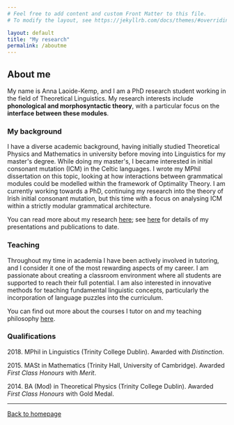 ```yaml
---
# Feel free to add content and custom Front Matter to this file.
# To modify the layout, see https://jekyllrb.com/docs/themes/#overriding-theme-defaults

layout: default
title: "My research"
permalink: /aboutme
---
```


## About me

My name is Anna Laoide-Kemp, and I am a PhD research student working in the field of Theoretical Linguistics. My research interests include **phonological and morphosyntactic theory**, with a particular focus on the **interface between these modules**.

### My background

I have a diverse academic background, having initially studied Theoretical Physics and Mathematics in university before moving into Linguistics for my master's degree. While doing my master's, I became interested in initial consonant mutation (ICM) in the Celtic languages.  I wrote my MPhil dissertation on this topic, looking at how interactions between grammatical modules could be modelled within the framework of Optimality Theory. I am currently working towards a PhD, continuing my research into the theory of Irish initial consonant mutation, but this time with a focus on analysing ICM within a strictly modular grammatical architecture.

You can read more about my research [here](./research.html); see [here](./publications.html) for details of my presentations and publications to date.

### Teaching

Throughout my time in academia I have been actively involved in tutoring, and I consider it one of the most rewarding aspects of my career. I am passionate about creating a classroom environment where all students are supported to reach their full potential. I am also interested in innovative methods for teaching fundamental linguistic concepts, particularly the incorporation of language puzzles into the curriculum.

You can find out more about the courses I tutor on and my teaching philosophy [here](./teaching.html).

### Qualifications

2018\. MPhil in Linguistics (Trinity College Dublin). Awarded with _Distinction_.

2015\. MASt in Mathematics (Trinity Hall, University of Cambridge). Awarded _First Class Honours_ with _Merit_.

2014\. BA (Mod) in Theoretical Physics (Trinity College Dublin). Awarded _First Class Honours_ with Gold Medal.

* * *

[Back to homepage](./)